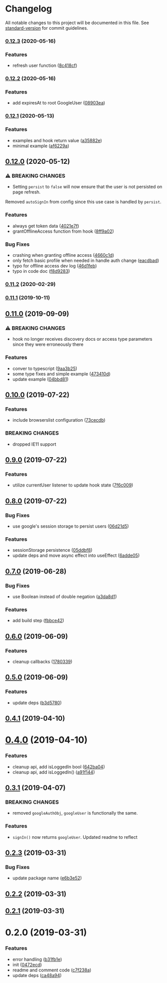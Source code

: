 # Changelog

All notable changes to this project will be documented in this file. See [standard-version](https://github.com/conventional-changelog/standard-version) for commit guidelines.

### [0.12.3](https://github.com/asyarb/react-use-googlelogin/compare/v0.12.2...v0.12.3) (2020-05-16)


### Features

* refresh user function ([8c418cf](https://github.com/asyarb/react-use-googlelogin/commit/8c418cfe6d6e71ed8f0692ae9afed71369ff3c29))

### [0.12.2](https://github.com/asyarb/react-use-googlelogin/compare/v0.12.1...v0.12.2) (2020-05-16)


### Features

* add expiresAt to root GoogleUser ([08903ea](https://github.com/asyarb/react-use-googlelogin/commit/08903ea976dec45aa10b5b77814c1657ce251e48))

### [0.12.1](https://github.com/asyarb/react-use-googlelogin/compare/v0.12.0...v0.12.1) (2020-05-13)


### Features

* examples and hook return value ([a35882e](https://github.com/asyarb/react-use-googlelogin/commit/a35882e7cae5134b84bae6ff401c7191a50468b5))
* minimal example ([af6229a](https://github.com/asyarb/react-use-googlelogin/commit/af6229a34c7498935b4b1953bff46d046f28b68e))

## [0.12.0](https://github.com/asyarb/react-use-googlelogin/compare/v0.11.2...v0.12.0) (2020-05-12)


### ⚠ BREAKING CHANGES

* Setting `persist` to `false` will now ensure that the user is not persisted on page refresh.

Removed `autoSignIn` from config since this use case is handled by `persist`.

### Features

* always get token data ([4021e7f](https://github.com/asyarb/react-use-googlelogin/commit/4021e7fafa9b0e65a0268c6ebfd8a743340eefc6))
* grantOfflineAccess function from hook ([8ff9a02](https://github.com/asyarb/react-use-googlelogin/commit/8ff9a02f44d913a6d0ac406c33e12a4421c37428))


### Bug Fixes

* crashing when granting offline access ([4660c1d](https://github.com/asyarb/react-use-googlelogin/commit/4660c1d03cb90cca6e680a24e007525945711fff))
* only fetch basic profile when needed in handle auth change ([eacdbad](https://github.com/asyarb/react-use-googlelogin/commit/eacdbad5f0086b8505bc62ce0e638a28e9e1e32f))
* typo for offline access dev log ([46d1feb](https://github.com/asyarb/react-use-googlelogin/commit/46d1feb2b5b352f0f2ae4b4aaaa38b93a50ad8a2))
* typo in code doc ([f8d9283](https://github.com/asyarb/react-use-googlelogin/commit/f8d9283f5fe231514800b34d50686b9a1ced8cca))

### [0.11.2](https://github.com/asyarb/react-use-googlelogin/compare/v0.11.1...v0.11.2) (2020-02-29)

### [0.11.1](https://github.com/asyarb/react-use-googlelogin/compare/v0.11.0...v0.11.1) (2019-10-11)

## [0.11.0](https://github.com/asyarb/react-use-googlelogin/compare/v0.10.0...v0.11.0) (2019-09-09)


### ⚠ BREAKING CHANGES

* hook no longer receives discovery docs or access type parameters since they were erroneously there

### Features

* conver to typescript ([9aa3b25](https://github.com/asyarb/react-use-googlelogin/commit/9aa3b25))
* some type fixes and simple example ([473410d](https://github.com/asyarb/react-use-googlelogin/commit/473410d))
* update example ([04bbd81](https://github.com/asyarb/react-use-googlelogin/commit/04bbd81))

## [0.10.0](https://github.com/asyarb/react-use-googlelogin/compare/v0.9.0...v0.10.0) (2019-07-22)


### Features

* include browserslist configuration ([73cecdb](https://github.com/asyarb/react-use-googlelogin/commit/73cecdb))


### BREAKING CHANGES

* dropped IE11 support



## [0.9.0](https://github.com/asyarb/react-use-googlelogin/compare/v0.8.0...v0.9.0) (2019-07-22)


### Features

* utilize currentUser listener to update hook state ([7f6c009](https://github.com/asyarb/react-use-googlelogin/commit/7f6c009))



## [0.8.0](https://github.com/asyarb/react-use-googlelogin/compare/v0.7.0...v0.8.0) (2019-07-22)


### Bug Fixes

* use google's session storage to persist users ([06d21d5](https://github.com/asyarb/react-use-googlelogin/commit/06d21d5))


### Features

* sessionStorage persistence ([05ddbf8](https://github.com/asyarb/react-use-googlelogin/commit/05ddbf8))
* update deps and move async effect into useEffect ([6adde05](https://github.com/asyarb/react-use-googlelogin/commit/6adde05))



## [0.7.0](https://github.com/asyarb/react-use-googlelogin/compare/v0.6.0...v0.7.0) (2019-06-28)


### Bug Fixes

* use Boolean instead of double negation ([a3da8d1](https://github.com/asyarb/react-use-googlelogin/commit/a3da8d1))


### Features

* add build step ([fbbce42](https://github.com/asyarb/react-use-googlelogin/commit/fbbce42))



## [0.6.0](https://github.com/asyarb/react-use-googlelogin/compare/v0.5.0...v0.6.0) (2019-06-09)


### Features

* cleanup callbacks ([1780339](https://github.com/asyarb/react-use-googlelogin/commit/1780339))



## [0.5.0](https://github.com/asyarb/react-use-googlelogin/compare/v0.4.1...v0.5.0) (2019-06-09)


### Features

* update deps ([b3d5780](https://github.com/asyarb/react-use-googlelogin/commit/b3d5780))



## [0.4.1](https://github.com/asyarb/react-use-googlelogin/compare/v0.4.0...v0.4.1) (2019-04-10)



# [0.4.0](https://github.com/asyarb/react-use-googlelogin/compare/v0.3.1...v0.4.0) (2019-04-10)


### Features

* cleanup api, add isLoggedIn bool ([642ba04](https://github.com/asyarb/react-use-googlelogin/commit/642ba04))
* cleanup api, add isLoggedIn() ([a91f144](https://github.com/asyarb/react-use-googlelogin/commit/a91f144))



## [0.3.1](https://github.com/asyarb/react-use-googlelogin/compare/v0.3.0...v0.3.1) (2019-04-07)

### BREAKING CHANGES

- removed `googleAuthObj`, `googleUser` is functionally the same.

### Features

- `signIn()` now returns `googleUser`. Updated readme to reflect

## [0.2.3](https://github.com/asyarb/react-use-googlelogin/compare/v0.2.1...v0.2.3) (2019-03-31)

### Bug Fixes

- update package name
  ([e6b3e52](https://github.com/asyarb/react-use-googlelogin/commit/e6b3e52))

## [0.2.2](https://github.com/asyarb/react-use-googlelogin/compare/v0.2.1...v0.2.2) (2019-03-31)

## [0.2.1](https://github.com/asyarb/react-use-googlelogin/compare/v0.2.0...v0.2.1) (2019-03-31)

# 0.2.0 (2019-03-31)

### Features

- error handling
  ([b31fb1e](https://github.com/asyarb/react-use-googleoauth/commit/b31fb1e))
- init
  ([0472ecd](https://github.com/asyarb/react-use-googleoauth/commit/0472ecd))
- readme and comment code
  ([c7f238a](https://github.com/asyarb/react-use-googleoauth/commit/c7f238a))
- update deps
  ([ca48a94](https://github.com/asyarb/react-use-googleoauth/commit/ca48a94))
